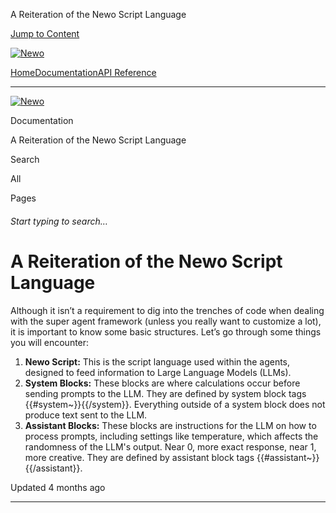 A Reiteration of the Newo Script Language

[Jump to Content](#content)

[![Newo](https://files.readme.io/895bdeef8322f081f6d0f4507a17e414930dfddfddf1de452f458dc00698ca84-small-svgviewer-png-output_9.png)](/)

[Home](/)[Documentation](index.md)[API Reference](/reference)

* * *

[![Newo](https://files.readme.io/895bdeef8322f081f6d0f4507a17e414930dfddfddf1de452f458dc00698ca84-small-svgviewer-png-output_9.png)](/)

Documentation

A Reiteration of the Newo Script Language

Search

All

Pages

###### Start typing to search…

# A Reiteration of the Newo Script Language

Although it isn’t a requirement to dig into the trenches of code when dealing with the super agent framework (unless you really want to customize a lot), it is important to know some basic structures. Let’s go through some things you will encounter:

1.  **Newo Script:** This is the script language used within the agents, designed to feed information to Large Language Models (LLMs).
2.  **System Blocks:** These blocks are where calculations occur before sending prompts to the LLM. They are defined by system block tags {{#system~}}{{/system}}. Everything outside of a system block does not produce text sent to the LLM.
3.  **Assistant Blocks:** These blocks are instructions for the LLM on how to process prompts, including settings like temperature, which affects the randomness of the LLM's output. Near 0, more exact response, near 1, more creative. They are defined by assistant block tags {{#assistant~}}{{/assistant}}.

Updated 4 months ago

* * *
